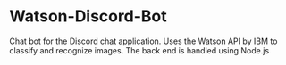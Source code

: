# Watson-Discord-Bot

Chat bot for the Discord chat application. Uses the Watson API by IBM to classify and recognize images. The back end is handled using Node.js

